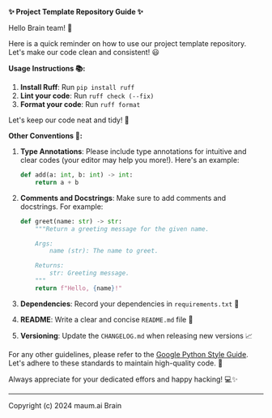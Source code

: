 **✨ Project Template Repository Guide ✨**

Hello Brain team! 👋

Here is a quick reminder on how to use our project template repository.
Let's make our code clean and consistent! 😃

**Usage Instructions 📚:**

1. **Install Ruff**: Run `pip install ruff`
2. **Lint your code**: Run `ruff check (--fix)`
3. **Format your code**: Run `ruff format`

Let's keep our code neat and tidy! 🧹

**Other Conventions 📝:**

1. **Type Annotations**: Please include type annotations for intuitive and clear codes (your editor may help you more!).
   Here's an example:

   ```python
   def add(a: int, b: int) -> int:
       return a + b
   ```

2. **Comments and Docstrings**: Make sure to add comments and docstrings.
   For example:

   ```python
   def greet(name: str) -> str:
       """Return a greeting message for the given name.

       Args:
           name (str): The name to greet.

       Returns:
           str: Greeting message.
       """
       return f"Hello, {name}!"
   ```

3. **Dependencies**: Record your dependencies in `requirements.txt` 📄

4. **README**: Write a clear and concise `README.md` file 📘

5. **Versioning**: Update the `CHANGELOG.md` when releasing new versions 📈

For any other guidelines, please refer to the [Google Python Style Guide](https://google.github.io/styleguide/pyguide.html).
Let's adhere to these standards to maintain high-quality code. 🙏

Always appreciate for your dedicated effors and happy hacking! 💻✨

---

Copyright (c) 2024 maum.ai Brain
